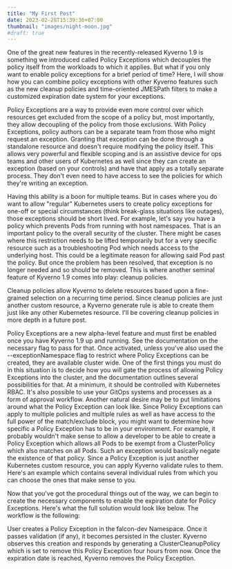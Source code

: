 ```yaml
---
title: "My First Post"
date: 2023-02-28T15:39:36+07:00
thumbnail: "images/night-moon.jpg"
#draft: true
---
```

One of the great new features in the recently-released Kyverno 1.9 is something we introduced called Policy Exceptions which decouples the policy itself from the workloads to which it applies. But what if you only want to enable policy exceptions for a brief period of time? Here, I will show how you can combine policy exceptions with other Kyverno features such as the new cleanup policies and time-oriented JMESPath filters to make a customized expiration date system for your exceptions.

Policy Exceptions are a way to provide even more control over which resources get excluded from the scope of a policy but, most importantly, they allow decoupling of the policy from those exclusions. With Policy Exceptions, policy authors can be a separate team from those who might request an exception. Granting that exception can be done through a standalone resource and doesn't require modifying the policy itself. This allows very powerful and flexible scoping and is an assistive device for ops teams and other users of Kubernetes as well since they can create an exception (based on your controls) and have that apply as a totally separate process. They don't even need to have access to see the policies for which they're writing an exception.

Having this ability is a boon for multiple teams. But in cases where you do want to allow "regular" Kubernetes users to create policy exceptions for one-off or special circumstances (think break-glass situations like outages), those exceptions should be short lived. For example, let's say you have a policy which prevents Pods from running with host namespaces. That is an important policy to the overall security of the cluster. There might be cases where this restriction needs to be lifted temporarily but for a very specific resource such as a troubleshooting Pod which needs access to the underlying host. This could be a legitimate reason for allowing said Pod past the policy. But once the problem has been resolved, that exception is no longer needed and so should be removed. This is where another seminal feature of Kyverno 1.9 comes into play: cleanup policies.

Cleanup policies allow Kyverno to delete resources based upon a fine-grained selection on a recurring time period. Since cleanup policies are just another custom resource, a Kyverno generate rule is able to create them just like any other Kubernetes resource. I'll be covering cleanup policies in more depth in a future post.

Policy Exceptions are a new alpha-level feature and must first be enabled once you have Kyverno 1.9 up and running. See the documentation on the necessary flag to pass for that. Once activated, unless you've also used the --exceptionNamespace flag to restrict where Policy Exceptions can be created, they are available cluster wide. One of the first things you must do in this situation is to decide how you will gate the process of allowing Policy Exceptions into the cluster, and the documentation outlines several possibilities for that. At a minimum, it should be controlled with Kubernetes RBAC. It's also possible to use your GitOps systems and processes as a form of approval workflow. Another natural desire may be to put limitations around what the Policy Exception can look like. Since Policy Exceptions can apply to multiple policies and multiple rules as well as have access to the full power of the match/exclude block, you might want to determine how specific a Policy Exception has to be in your environment. For example, it probably wouldn't make sense to allow a developer to be able to create a Policy Exception which allows all Pods to be exempt from a ClusterPolicy which also matches on all Pods. Such an exception would basically negate the existence of that policy. Since a Policy Exception is just another Kubernetes custom resource, you can apply Kyverno validate rules to them. Here's an example which contains several individual rules from which you can choose the ones that make sense to you.

Now that you've got the procedural things out of the way, we can begin to create the necessary components to enable the expiration date for Policy Exceptions. Here's what the full solution would look like below. The workflow is the following:

User creates a Policy Exception in the falcon-dev Namespace.
Once it passes validation (if any), it becomes persisted in the cluster.
Kyverno observes this creation and responds by generating a ClusterCleanupPolicy which is set to remove this Policy Exception four hours from now.
Once the expiration date is reached, Kyverno removes the Policy Exception.
